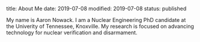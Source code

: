 title: About Me
date: 2019-07-08
modified: 2019-07-08
status: published

My name is Aaron Nowack. I am a Nuclear Engineering PhD candidate at the Univerity of Tennessee, Knoxville. My research is focused on advancing technology for nuclear verification and disarmament.